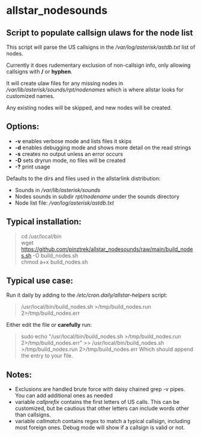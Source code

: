 # allstar_nodesounds
## Script to populate callsign ulaws for the node list

This script will parse the US callsigns in the */var/log/asterisk/astdb.txt* list of nodes. 

Currently it does rudementary exclusion of non-callsign info, only allowing callsigns with **/** or **hyphen**.

It will create ulaw files for any missing nodes in */var/lib/asterisk/sounds/rpt/nodenames* which is where allstar looks for customized names. 

Any existing nodes will be skipped, and new nodes will be created. 

## Options:
- **-v** enables verbose mode and lists files it skips
- **-d** enables debugging mode and shows more detail on the read strings
- **-s** creates no output unless an error occurs
- **-D** sets dryrun mode, no files will be created
- **-?** print usage


Defaults to the dirs and files used in the allstarlink distribution:
- Sounds in */var/lib/asterisk/sounds*
- Nodes sounds in subdir *rpt/nodename* under the sounds directory
- Node list file: */var/log/asterisk/astdb.txt*

## Typical installation:
>cd /usr/local/bin<br>
>wget https://github.com/pinztrek/allstar_nodesounds/raw/main/build_nodes.sh -O build_nodes.sh<br>
>chmod a+x build_nodes.sh

## Typical use case:
Run it daily by adding to the */etc/cron.daily/allstar-helpers* script:
> /usr/local/bin/build_nodes.sh >/tmp/build_nodes.run 2>/tmp/build_nodes.err

Either edit the file or **carefully** run:
> sudo echo "/usr/local/bin/build_nodes.sh >/tmp/build_nodes.run 2>/tmp/build_nodes.err" >> /usr/local/bin/build_nodes.sh >/tmp/build_nodes.run 2>/tmp/build_nodes.err
Which should append the entry to your file. 
## Notes:
- Exclusions are handled brute force with daisy chained grep -v pipes. You can add additional ones as needed
- variable *callprefix* contains the first letters of US calls. This can be customized, but be cautious that other letters can include words other than callsigns.
- variable *callmatch* contains regex to match a typical callsign, including most foreign ones. Debug mode will show if a callsign is valid or not. 
